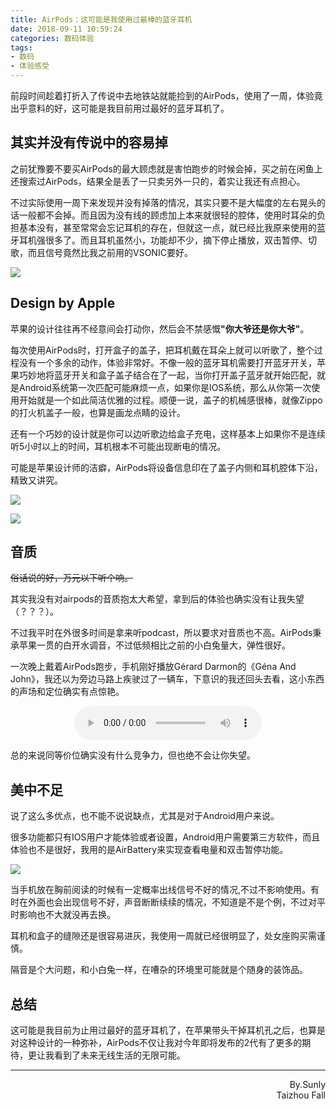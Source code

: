 ```yaml
---
title: AirPods：这可能是我使用过最棒的蓝牙耳机
date: 2018-09-11 10:59:24
categories: 数码体验
tags:
- 数码
- 体验感受
---
```

前段时间趁着打折入了传说中去地铁站就能捡到的AirPods，使用了一周，体验竟出乎意料的好，这可能是我目前用过最好的蓝牙耳机了。<!--more-->


## 其实并没有传说中的容易掉

之前犹豫要不要买AirPods的最大顾虑就是害怕跑步的时候会掉，买之前在闲鱼上还搜索过AirPods，结果全是丢了一只卖另外一只的，着实让我还有点担心。

不过实际使用一周下来发现并没有掉落的情况，其实只要不是大幅度的左右晃头的话一般都不会掉。而且因为没有线的顾虑加上本来就很轻的腔体，使用时耳朵的负担基本没有，甚至常常会忘记耳机的存在，但就这一点，就已经比我原来使用的蓝牙耳机强很多了。而且耳机虽然小，功能却不少，摘下停止播放，双击暂停、切歌，而且信号竟然比我之前用的VSONIC要好。

![](https://ww1.sinaimg.cn/large/9f2a978egy1fv6h6lfssdj22bs3401kz.jpg)

## Design by Apple

苹果的设计往往再不经意间会打动你，然后会不禁感慨<b>"你大爷还是你大爷"</b>。

每次使用AirPods时，打开盒子的盖子，把耳机戴在耳朵上就可以听歌了，整个过程没有一个多余的动作，体验非常好。不像一般的蓝牙耳机需要打开蓝牙开关，苹果巧妙地将蓝牙开关和盒子盖子结合在了一起，当你打开盖子蓝牙就开始匹配，就是Android系统第一次匹配可能麻烦一点，如果你是IOS系统，那么从你第一次使用开始就是一个如此简洁优雅的过程。顺便一说，盖子的机械感很棒，就像Zippo的打火机盖子一般，也算是画龙点睛的设计。

还有一个巧妙的设计就是你可以边听歌边给盒子充电，这样基本上如果你不是连续听5小时以上的时间，耳机根本不可能出现断电的情况。

可能是苹果设计师的洁癖，AirPods将设备信息印在了盖子内侧和耳机腔体下沿，精致又讲究。

![](https://ww1.sinaimg.cn/large/9f2a978egy1fv6h6w9lf0j22bs340kjm.jpg)

![](https://ww1.sinaimg.cn/large/9f2a978egy1fv6h744b34j23402bsu0y.jpg)

## 音质

<del>俗话说的好，万元以下听个响。</del>

其实我没有对airpods的音质抱太大希望，拿到后的体验也确实没有让我失望（？？？）。

不过我平时在外很多时间是拿来听podcast，所以要求对音质也不高。AirPods秉承苹果一贯的白开水调音，不过低频相比之前的小白兔量大，弹性很好。

一次晚上戴着AirPods跑步，手机刚好播放Gérard Darmon的《Géna And John》，我还以为旁边马路上疾驶过了一辆车，下意识的我还回头去看，这小东西的声场和定位确实有点惊艳。

<div style="text-align:center">
    <audio controls="controls" playsinline="" webkit-playsinline=""><br><source src="https://music.163.com/song/media/outer/url?id=1383627.mp3" type="audio/mpeg"> </audio>
</div>

总的来说同等价位确实没有什么竞争力，但也绝不会让你失望。

## 美中不足

说了这么多优点，也不能不说说缺点，尤其是对于Android用户来说。

很多功能都只有IOS用户才能体验或者设置，Android用户需要第三方软件，而且体验也不是很好，我用的是AirBattery来实现查看电量和双击暂停功能。

![](https://ww1.sinaimg.cn/large/9f2a978egy1fv6h7hv3ixj20u01hc40b.jpg)

当手机放在胸前阅读的时候有一定概率出线信号不好的情况,不过不影响使用。有时在外面也会出现信号不好，声音断断续续的情况，不知道是不是个例，不过对平时影响也不大就没再去换。

耳机和盒子的缝隙还是很容易进灰，我使用一周就已经很明显了，处女座购买需谨慎。

隔音是个大问题，和小白兔一样，在嘈杂的环境里可能就是个随身的装饰品。

## 总结

这可能是我目前为止用过最好的蓝牙耳机了，在苹果带头干掉耳机孔之后，也算是对这种设计的一种弥补，AirPods不仅让我对今年即将发布的2代有了更多的期待，更让我看到了未来无线生活的无限可能。




* * *
<p style="text-align:right">
By.Sunly<br>
Taizhou Fall
</p>
<br>